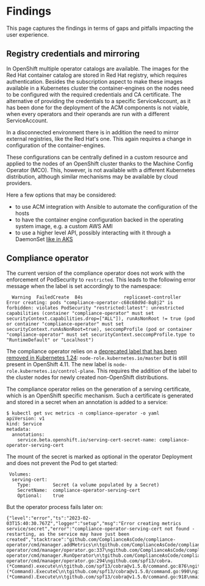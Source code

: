 # Findings

This page captures the findings in terms of gaps and pitfalls impacting the user experience.

## Registry credentials and mirroring

In OpenShift multiple operator catalogs are available. The images for the Red Hat container catalog are stored in Red Hat registry, which requires authentication. Besides the subscription aspect to make these images available in a Kubernetes cluster the container-engines on the nodes need to be configured with the required credentials and CA certificate. The alternative of providing the credentials to a specific ServiceAccount, as it has been done for the deployment of the ACM components is not viable, when every operators and their operands are run with a different ServiceAccount.

In a disconnected environment there is in addition the need to mirror external registries, like the Red Hat's one. This again requires a change in configuration of the container-engines.

These configurations can be centrally defined in a custom resource and applied to the nodes of an OpenShift cluster thanks to the Machine Config Operator (MCO). This, however, is not available with a different Kubernetes distribution, although similar mechanisms may be available by cloud providers.

Here a few options that may be considered:
- to use ACM integration with Ansible to automate the configuration of the hosts
- to have the container engine configuration backed in the operating system image, e.g. a custom AWS AMI
- to use a higher level API, possibly interacting with it through a DaemonSet [like in AKS](https://github.com/Azure/AKS/issues/1940#issuecomment-995894445)

## Compliance operator

The current version of the compliance operator does not work with the enforcement of PodSecurity to `restricted`.
This leads to the following error message when the label is set accordingly to the namespace:
~~~
  Warning  FailedCreate  84s               replicaset-controller  Error creating: pods "compliance-operator-c68c68d9d-8q8j2" is forbidden: violates PodSecurity "restricted:latest": unrestricted capabilities (container "compliance-operator" must set securityContext.capabilities.drop=["ALL"]), runAsNonRoot != true (pod or container "compliance-operator" must set securityContext.runAsNonRoot=true), seccompProfile (pod or container "compliance-operator" must set securityContext.seccompProfile.type to "RuntimeDefault" or "Localhost")
~~~

The compliance operator relies on a [deprecated label that has been removed in Kubernetes 1.24](https://kubernetes.io/blog/2022/04/07/upcoming-changes-in-kubernetes-1-24/#api-removals-deprecations-and-other-changes-for-kubernetes-1-24): `node-role.kubernetes.io/master` but is still present in OpenShift 4.11.
The new label is `node-role.kubernetes.io/control-plane`.
This requires the addition of the label to the cluster nodes for newly created non-OpenShift distributions.

The compliance operator relies on the generation of a serving certificate, which is an OpenShift specific mechanism. Such a certificate is generated and stored in a secret when an annotation is added to a service:
~~~
$ kubectl get svc metrics -n compliance-operator -o yaml
apiVersion: v1
kind: Service
metadata:
  annotations:
    service.beta.openshift.io/serving-cert-secret-name: compliance-operator-serving-cert
~~~

The mount of the secret is marked as optional in the operator Deployment and does not prevent the Pod to get started:
~~~
 Volumes:
  serving-cert:
    Type:        Secret (a volume populated by a Secret)
    SecretName:  compliance-operator-serving-cert
    Optional:    true
~~~

But the operator process fails later on:
~~~
{"level":"error","ts":"2023-02-03T15:40:30.767Z","logger":"setup","msg":"Error creating metrics service/secret","error":"compliance-operator-serving-cert not found - restarting, as the service may have just been created","stacktrace":"github.com/ComplianceAsCode/compliance-operator/cmd/manager.addMetrics\n\tgithub.com/ComplianceAsCode/compliance-operator/cmd/manager/operator.go:337\ngithub.com/ComplianceAsCode/compliance-operator/cmd/manager.RunOperator\n\tgithub.com/ComplianceAsCode/compliance-operator/cmd/manager/operator.go:294\ngithub.com/spf13/cobra.(*Command).execute\n\tgithub.com/spf13/cobra@v1.5.0/command.go:876\ngithub.com/spf13/cobra.(*Command).ExecuteC\n\tgithub.com/spf13/cobra@v1.5.0/command.go:990\ngithub.com/spf13/cobra.(*Command).Execute\n\tgithub.com/spf13/cobra@v1.5.0/command.go:918\nmain.main\n\t./main.go:45\nruntime.main\n\truntime/proc.go:255"}
~~~


